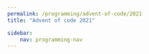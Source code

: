 ```yaml
---
permalink: /programming/advent-of-code/2021
title: "Advent of code 2021"

sidebar:
    nav: programming-nav
---
```

